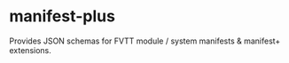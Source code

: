 # manifest-plus
Provides JSON schemas for FVTT module / system manifests &amp; manifest+ extensions.
